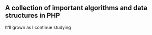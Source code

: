 ## A collection of important algorithms and data structures in PHP

It'll grown as I continue studying